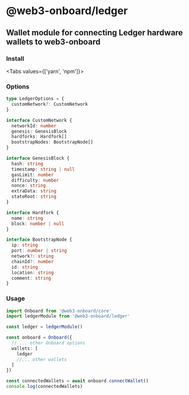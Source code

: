 <script>
    import { Tabs, TabPanel } from '$lib/components'
    import { InstallYarnLedger, InstallNpmLedger } from '$lib/components/code-snippets/packages'
</script>

# @web3-onboard/ledger

## Wallet module for connecting Ledger hardware wallets to web3-onboard

### Install


<Tabs values={['yarn', 'npm']}>
  <TabPanel value="yarn"><InstallYarnLedger /></TabPanel>
  <TabPanel value="npm"><InstallNpmLedger /></TabPanel>
</Tabs> 


### Options

```typescript
type LedgerOptions = {
  customNetwork?: CustomNetwork
}

interface CustomNetwork {
  networkId: number
  genesis: GenesisBlock
  hardforks: Hardfork[]
  bootstrapNodes: BootstrapNode[]
}

interface GenesisBlock {
  hash: string
  timestamp: string | null
  gasLimit: number
  difficulty: number
  nonce: string
  extraData: string
  stateRoot: string
}

interface Hardfork {
  name: string
  block: number | null
}

interface BootstrapNode {
  ip: string
  port: number | string
  network?: string
  chainId?: number
  id: string
  location: string
  comment: string
}
```

### Usage

```typescript
import Onboard from '@web3-onboard/core'
import ledgerModule from '@web3-onboard/ledger'

const ledger = ledgerModule()

const onboard = Onboard({
  // ... other Onboard options
  wallets: [
    ledger
    //... other wallets
  ]
})

const connectedWallets = await onboard.connectWallet()
console.log(connectedWallets)
```